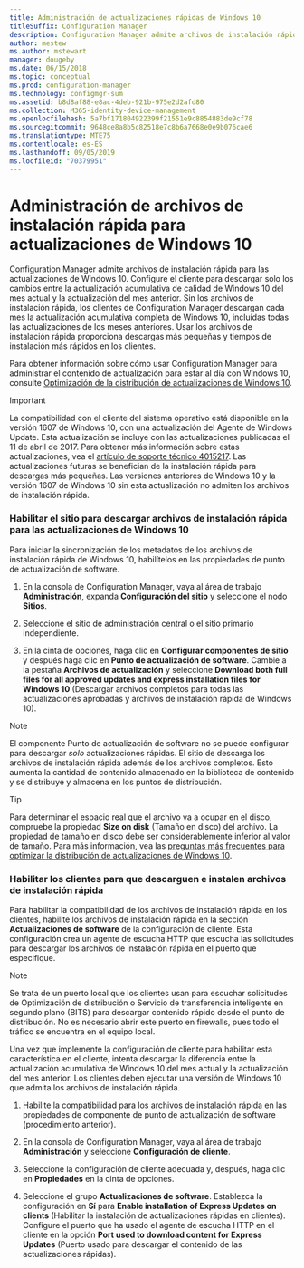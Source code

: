 ```yaml
---
title: Administración de actualizaciones rápidas de Windows 10
titleSuffix: Configuration Manager
description: Configuration Manager admite archivos de instalación rápida para Windows 10, que proporciona descargas más pequeñas y tiempos de instalación más rápidos en los clientes.
author: mestew
ms.author: mstewart
manager: dougeby
ms.date: 06/15/2018
ms.topic: conceptual
ms.prod: configuration-manager
ms.technology: configmgr-sum
ms.assetid: b8d8af88-e8ac-4deb-921b-975e2d2afd80
ms.collection: M365-identity-device-management
ms.openlocfilehash: 5a7bf171804922399f21551e9c8854883de9cf78
ms.sourcegitcommit: 9648ce8a8b5c82518e7c8b6a7668e0e9b076cae6
ms.translationtype: MTE75
ms.contentlocale: es-ES
ms.lasthandoff: 09/05/2019
ms.locfileid: "70379951"
---
```

# <a name="manage-express-installation-files-for-windows-10-updates"></a>Administración de archivos de instalación rápida para actualizaciones de Windows 10

Configuration Manager admite archivos de instalación rápida para las actualizaciones de Windows 10. Configure el cliente para descargar solo los cambios entre la actualización acumulativa de calidad de Windows 10 del mes actual y la actualización del mes anterior. Sin los archivos de instalación rápida, los clientes de Configuration Manager descargan cada mes la actualización acumulativa completa de Windows 10, incluidas todas las actualizaciones de los meses anteriores. Usar los archivos de instalación rápida proporciona descargas más pequeñas y tiempos de instalación más rápidos en los clientes.

Para obtener información sobre cómo usar Configuration Manager para administrar el contenido de actualización para estar al día con Windows 10, consulte [Optimización de la distribución de actualizaciones de Windows 10](/sccm/sum/deploy-use/optimize-windows-10-update-delivery).  


> [!IMPORTANT]  
> La compatibilidad con el cliente del sistema operativo está disponible en la versión 1607 de Windows 10, con una actualización del Agente de Windows Update. Esta actualización se incluye con las actualizaciones publicadas el 11 de abril de 2017. Para obtener más información sobre estas actualizaciones, vea el [artículo de soporte técnico 4015217](https://support.microsoft.com/kb/4015217). Las actualizaciones futuras se benefician de la instalación rápida para descargas más pequeñas. Las versiones anteriores de Windows 10 y la versión 1607 de Windows 10 sin esta actualización no admiten los archivos de instalación rápida.  


### <a name="enable-the-site-to-download-express-installation-files-for-windows-10-updates"></a>Habilitar el sitio para descargar archivos de instalación rápida para las actualizaciones de Windows 10
Para iniciar la sincronización de los metadatos de los archivos de instalación rápida de Windows 10, habilítelos en las propiedades de punto de actualización de software.  

1. En la consola de Configuration Manager, vaya al área de trabajo **Administración**, expanda **Configuración del sitio** y seleccione el nodo **Sitios**.  

2. Seleccione el sitio de administración central o el sitio primario independiente.  

3. En la cinta de opciones, haga clic en **Configurar componentes de sitio** y después haga clic en **Punto de actualización de software**. Cambie a la pestaña **Archivos de actualización** y seleccione **Download both full files for all approved updates and express installation files for Windows 10** (Descargar archivos completos para todas las actualizaciones aprobadas y archivos de instalación rápida de Windows 10).

> [!NOTE]    
> El componente Punto de actualización de software no se puede configurar para descargar *solo* actualizaciones rápidas.  El sitio de descarga los archivos de instalación rápida además de los archivos completos. Esto aumenta la cantidad de contenido almacenado en la biblioteca de contenido y se distribuye y almacena en los puntos de distribución.

> [!Tip]  
> Para determinar el espacio real que el archivo va a ocupar en el disco, compruebe la propiedad **Size on disk** (Tamaño en disco) del archivo. La propiedad de tamaño en disco debe ser considerablemente inferior al valor de tamaño. Para más información, vea las [preguntas más frecuentes para optimizar la distribución de actualizaciones de Windows 10](/sccm/sum/deploy-use/optimize-windows-10-update-delivery#bkmk_faq).  


### <a name="enable-clients-to-download-and-install-express-installation-files"></a>Habilitar los clientes para que descarguen e instalen archivos de instalación rápida
Para habilitar la compatibilidad de los archivos de instalación rápida en los clientes, habilite los archivos de instalación rápida en la sección **Actualizaciones de software** de la configuración de cliente. Esta configuración crea un agente de escucha HTTP que escucha las solicitudes para descargar los archivos de instalación rápida en el puerto que especifique.

> [!NOTE]    
> Se trata de un puerto local que los clientes usan para escuchar solicitudes de Optimización de distribución o Servicio de transferencia inteligente en segundo plano (BITS) para descargar contenido rápido desde el punto de distribución. No es necesario abrir este puerto en firewalls, pues todo el tráfico se encuentra en el equipo local.  

Una vez que implemente la configuración de cliente para habilitar esta característica en el cliente, intenta descargar la diferencia entre la actualización acumulativa de Windows 10 del mes actual y la actualización del mes anterior. Los clientes deben ejecutar una versión de Windows 10 que admita los archivos de instalación rápida.  

1. Habilite la compatibilidad para los archivos de instalación rápida en las propiedades de componente de punto de actualización de software (procedimiento anterior).  

2. En la consola de Configuration Manager, vaya al área de trabajo **Administración** y seleccione **Configuración de cliente**.  

3. Seleccione la configuración de cliente adecuada y, después, haga clic en **Propiedades** en la cinta de opciones.  

4. Seleccione el grupo **Actualizaciones de software**. Establezca la configuración en **Sí** para **Enable installation of Express Updates on clients** (Habilitar la instalación de actualizaciones rápidas en clientes). Configure el puerto que ha usado el agente de escucha HTTP en el cliente en la opción **Port used to download content for Express Updates** (Puerto usado para descargar el contenido de las actualizaciones rápidas).
